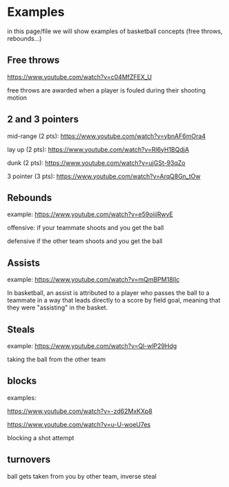 # Examples
in this page/file we will show examples of basketball concepts (free throws, rebounds...)

## Free throws
https://www.youtube.com/watch?v=c04MfZFEX_U

free throws are awarded when a player is fouled during their shooting motion

## 2 and 3 pointers
mid-range (2 pts): https://www.youtube.com/watch?v=ybnAF6mOra4

lay up (2 pts): https://www.youtube.com/watch?v=Rl6yH1BQdjA

dunk (2 pts): https://www.youtube.com/watch?v=ujGSt-93qZo

3 pointer (3 pts): https://www.youtube.com/watch?v=ArqQ8Gn_tOw

## Rebounds
example: https://www.youtube.com/watch?v=e59oiijRwvE

offensive: if your teammate shoots and you get the ball

defensive if the other team shoots and you get the ball

## Assists
example: https://www.youtube.com/watch?v=mQmBPM18lIc

In basketball, an assist is attributed to a player who passes the ball to a teammate in a way that leads directly to a score by field goal, meaning that they were "assisting" in the basket.

## Steals
example: https://www.youtube.com/watch?v=Ql-wlP29Hdg

taking the ball from the other team

## blocks
examples: 

https://www.youtube.com/watch?v=-zd62MxKXp8

https://www.youtube.com/watch?v=u-U-woeU7es

blocking a shot attempt

## turnovers
ball gets taken from you by other team, inverse steal
